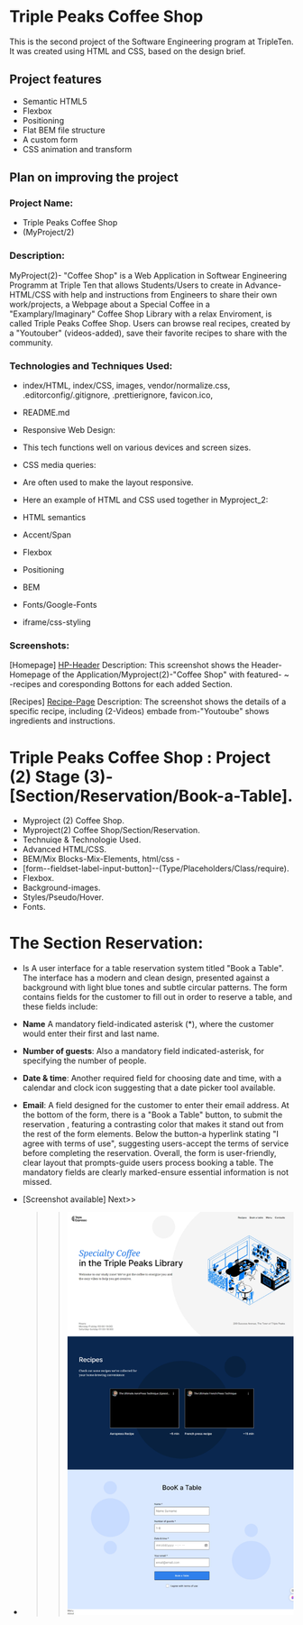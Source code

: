 # Triple Peaks Coffee Shop

This is the second project of the Software Engineering program at TripleTen. It was created using HTML and CSS, based on the design brief.

## Project features

- Semantic HTML5
- Flexbox
- Positioning
- Flat BEM file structure
- A custom form
- CSS animation and transform

## Plan on improving the project

### Project Name: 

- Triple Peaks Coffee Shop
- (MyProject/2)

### Description:

MyProject(2)- "Coffee Shop" is a Web Application in Softwear Engineering Programm at Triple Ten that allows Students/Users to create in Advance-HTML/CSS with help and instructions from Engineers to share their own work/projects, a Webpage about a Special Coffee in a "Examplary/Imaginary" Coffee Shop Library with a relax Enviroment, is called Triple Peaks Coffee Shop. Users can browse real recipes, created by a "Youtouber" (videos-added), save their favorite recipes to share with the community.

### Technologies and Techniques Used:



- index/HTML, index/CSS, images, vendor/normalize.css, .editorconfig/.gitignore, .prettierignore, favicon.ico,
- README.md

- Responsive Web Design: 
- This tech functions well on various devices and screen sizes.
- CSS media queries: 
- Are often used to make the layout responsive.

- Here an example of HTML and CSS used together in Myproject_2:
- HTML semantics
- Accent/Span
- Flexbox
- Positioning
- BEM
- Fonts/Google-Fonts
- iframe/css-styling


### Screenshots:

[Homepage] [HP-Header](images/screenshot_1.png)
Description: This screenshot shows the Header-Homepage of the Application/Myproject(2)-"Coffee Shop" with featured- ~ -recipes and coresponding Bottons for each added Section.

[Recipes] [Recipe-Page](images/screenshot_2.png) 
Description: The screenshot shows the details of a specific recipe, including (2-Videos) embade from-"Youtoube" shows ingredients and instructions.

# Triple Peaks Coffee Shop :  Project (2) Stage (3)-[Section/Reservation/Book-a-Table].
- Myproject (2) Coffee Shop.
- Myproject(2) Coffee Shop/Section/Reservation.
- Technuiqe & Technologie Used.
- Advanced HTML/CSS.
- BEM/Mix Blocks-Mix-Elements, html/css - 
- [form--fieldset-label-input-button]--(Type/Placeholders/Class/require).
- Flexbox.
- Background-images.
- Styles/Pseudo/Hover.
- Fonts.

# The Section Reservation:
- Is A user interface for a table reservation system titled "Book a Table". The interface has a modern and clean design, presented against a background with light blue tones and subtle circular patterns.
The form contains fields for the customer to fill out in order to reserve a table, and these fields include:
- **Name** A mandatory field-indicated asterisk (*), where the customer would enter their first and last name.
- **Number of guests**: Also a mandatory field indicated-asterisk, for specifying the number of people.
- **Date & time**: Another required field for choosing date and time, with a calendar and clock icon suggesting that a date picker tool available.
- **Email**: A field designed for the customer to enter their email address.
At the bottom of the form, there is a "Book a Table" button, to submit the reservation , featuring a contrasting color that makes it stand out from the rest of the form elements.
Below the button-a hyperlink stating "I agree with terms of use", suggesting users-accept the terms of service before completing the reservation.
Overall, the form is user-friendly, clear layout that prompts-guide users process booking a table. The mandatory fields are clearly marked-ensure essential information is not missed.

- [Screenshot available] Next>>
- >> ![Screenshot/Full-Page/Reservation/Book a Table](screenshot-image-reservation.png)






